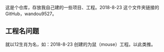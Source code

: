 这是个仓库，存放我自己建的一些项目、工程。2018-8-23
这个文件夹链接的GitHub，wandou9527。

## 工程名问题
就以12生肖为名，如：2018-8-23 创建的为鼠（mouse）工程。以此类推。
